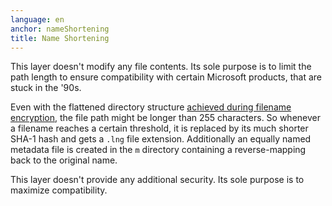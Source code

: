 ```yaml
---
language: en
anchor: nameShortening
title: Name Shortening
---
```

<p class="lead">This layer doesn&apos;t modify any file contents. Its sole purpose is to limit the path length to ensure compatibility with certain Microsoft products, that are stuck in the &apos;90s.</p>

Even with the flattened directory structure <a href="#nameEncryption">achieved during filename encryption</a>, the file path might be longer than 255 characters. So whenever a filename reaches a certain threshold, it is replaced by its much shorter SHA-1 hash and gets a <code>.lng</code> file extension. Additionally an equally named metadata file is created in the <code>m</code> directory containing a reverse-mapping back to the original name.

This layer doesn&apos;t provide any additional security. Its sole purpose is to maximize compatibility.
